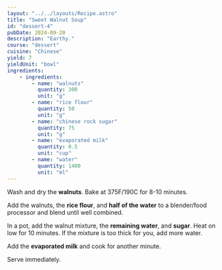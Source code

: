 ```yaml
---
layout: "../../layouts/Recipe.astro"
title: "Sweet Walnut Soup"
id: "dessert-4"
pubDate: 2024-09-20
description: "Earthy."
course: "dessert"
cuisine: "Chinese"
yield: 7
yieldUnit: "bowl"
ingredients:
    - ingredients:
        - name: "walnuts"
          quantity: 300
          unit: "g"
        - name: "rice flour"
          quantity: 50
          unit: "g"
        - name: "chinese rock sugar"
          quantity: 75
          unit: "g"
        - name: "evaporated milk"
          quantity: 0.5
          unit: "cup"
        - name: "water"
          quantity: 1400
          unit: "ml"
---
```

Wash and dry the **walnuts**. Bake at 375F/190C for 8-10 minutes.

Add the walnuts, the **rice flour**, and **half of the water** to a blender/food processor and blend until well combined.

In a pot, add the walnut mixture, the **remaining water**, and **sugar**. Heat on low for 10 minutes. If the mixture is too thick for you, add more water.

Add the **evaporated milk** and cook for another minute.

Serve immediately.